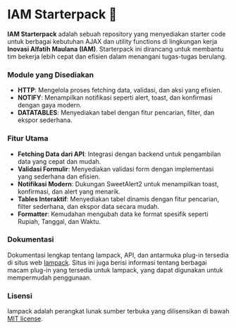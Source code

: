 # IAM Starterpack 🚀

**IAM Starterpack** adalah sebuah repository yang menyediakan starter code untuk berbagai kebutuhan AJAX dan utility functions di lingkungan kerja **Inovasi Alfatih Maulana (IAM)**. Starterpack ini dirancang untuk membantu tim bekerja lebih cepat dan efisien dalam menangani tugas-tugas berulang.

### Module yang Disediakan

- **HTTP**: Mengelola proses fetching data, validasi, dan aksi yang efisien.
- **NOTIFY**: Menampilkan notifikasi seperti alert, toast, dan konfirmasi dengan gaya modern.
- **DATATABLES**: Menyediakan tabel dengan fitur pencarian, filter, dan ekspor sederhana.

### Fitur Utama

- **Fetching Data dari API**: Integrasi dengan backend untuk pengambilan data yang cepat dan mudah.
- **Validasi Formulir**: Menyediakan validasi form dengan implementasi yang sederhana dan efisien.
- **Notifikasi Modern**: Dukungan SweetAlert2 untuk menampilkan toast, konfirmasi, dan alert yang menarik.
- **Tables Interaktif**: Menyediakan tabel dinamis dengan fitur pencarian, filter sederhana, dan ekspor data secara mudah.
- **Formatter**: Kemudahan mengubah data ke format spesifik seperti Rupiah, Tanggal, dan Waktu.

### Dokumentasi

Dokumentasi lengkap tentang Iampack, API, dan antarmuka plug-in tersedia di situs web [Iampack](https://iampact.smactactic.dev/). Situs ini juga berisi informasi tentang berbagai macam plug-in yang tersedia untuk Iampack, yang dapat digunakan untuk mempermudah penggunaan.

### Lisensi

Iampack adalah perangkat lunak sumber terbuka yang dilisensikan di bawah [MIT license](https://opensource.org/licenses/MIT).
